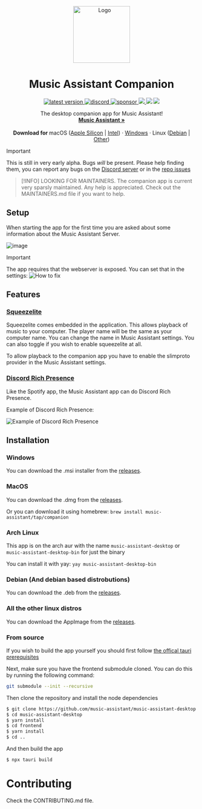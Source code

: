 <p align="center">
  <p align="center">
   <img width="150" height="150" src="app-icon.png" alt="Logo">
  </p>
	<h1 align="center"><b>Music Assistant Companion</b></h1>
	 <p align="center" style="margin-bottom:0px !important;">
	<a href="https://github.com/music-assistant/music-assistant-desktop/releases/latest">
	  <img src="https://img.shields.io/github/release/music-assistant/music-assistant-desktop?display_name=tag&include_prereleases&label=Latest%20version" alt="latest version">
	</a>
	<a href="https://discord.gg/kaVm8hGpne">
	  <img src="https://img.shields.io/discord/753947050995089438?label=Discord&logo=discord&color=5865F2" alt="discord">
	</a>
	<a href="https://github.com/sponsors/music-assistant">
	  <img src="https://img.shields.io/github/sponsors/music-assistant?label=Sponsors" alt="sponsor">
	</a>
	<a href="https://github.com/music-assistant/music-assistant-desktop/blob/main/LICENSE">
    	<img src="https://img.shields.io/static/v1?label=Licence&message=Apache-2.0&color=000" />
  	</a>
	<img src="https://img.shields.io/static/v1?label=Bundled%20Size&message=9.45MB&color=0974B4" />
  	<img src="https://img.shields.io/static/v1?label=Stage&message=Alpha&color=2BB4AB" />
	 </p>
	<p align="center">
		The desktop companion app for Music Assistant!
    <br />
    <a href="https://music-assistant.io/"><strong>Music Assistant »</strong></a>
    <br />
    <br />
    <b>Download for </b>
    macOS (<a href="https://github.com/music-assistant/music-assistant-desktop/releases/download/v0.0.45/Music.Assistant.Companion_0.0.45_aarch64.dmg">Apple Silicon</a> |
    <a href="https://github.com/music-assistant/music-assistant-desktop/releases/download/v0.0.45/Music.Assistant.Companion_0.0.45_x64.dmg">Intel</a>) ·
		<a href="https://github.com/music-assistant/music-assistant-desktop/releases/download/v0.0.45/Music.Assistant.Companion_0.0.45_x64_en-US.msi">Windows</a> ·
    Linux (<a href="https://github.com/music-assistant/music-assistant-desktop/releases/download/v0.0.45/music-assistant-companion_0.0.45_amd64.deb">Debian</a> | <a href="https://github.com/music-assistant/music-assistant-desktop/releases/download/v0.0.45/music-assistant-companion_0.0.45_amd64.AppImage">Other</a>)
    <br />
  </p>
</p>

> [!IMPORTANT]
> This is still in very early alpha. Bugs _will_ be present. Please help finding them, you can report any bugs on the [Discord server](https://discord.gg/kaVm8hGpne) or in the [repo issues](https://github.com/music-assistant/music-assistant-desktop/issues)

> [!INFO]
> LOOKING FOR MAINTAINERS. The companion app is current very sparsly maintained. Any help is appreciated. Check out the MAINTAINERS.md file if you want to help.

## Setup

When starting the app for the first time you are asked about some information about the Music Assistant Server.

![image](https://github.com/music-assistant/companion/assets/74015378/cb97aa3e-12d8-4992-bfc6-0b58cedb81da)

> [!IMPORTANT]
> The app requires that the webserver is exposed. You can set that in the settings:
> ![How to fix](https://raw.githubusercontent.com/music-assistant/music-assistant-desktop/main/cant_connect_error.gif)

## Features

### [Squeezelite](https://en.wikipedia.org/wiki/Squeezelite)

Squeezelite comes embedded in the application. This allows playback of music to your computer. The player name will be the same as your computer name. You can change the name in Music Assistant settings. You can also toggle if you wish to enable squeezelite at all.

To allow playback to the companion app you have to enable the slimproto provider in the Music Assistant settings.

### [Discord Rich Presence](https://discord.com/developers/docs/rich-presence/how-to#so-what-is-it)

Like the Spotify app, the Music Assistant app can do Discord Rich Presence.

Example of Discord Rich Presence:

![Example of Discord Rich Presence](https://github.com/music-assistant/companion/assets/74015378/8de18bac-b963-4aba-bb61-5730b41759a9)

## Installation

### Windows

You can download the .msi installer from the [releases](https://github.com/music-assistant/companion/releases/latest/).

### MacOS

You can download the .dmg from the [releases](https://github.com/music-assistant/companion/releases/latest/).

Or you can download it using homebrew: `brew install music-assistant/tap/companion`

### Arch Linux

This app is on the arch aur with the name `music-assistant-desktop` or `music-assistant-desktop-bin` for just the binary

You can install it with yay: `yay music-assistant-desktop-bin`

### Debian (And debian based distrobutions)

You can download the .deb from the [releases](https://github.com/music-assistant/companion/releases/latest/).

### All the other linux distros

You can download the AppImage from the [releases](https://github.com/music-assistant/companion/releases/latest/).

### From source

If you wish to build the app yourself you should first follow [the offical tauri prerequisites](https://tauri.app/v1/guides/getting-started/prerequisites)

Next, make sure you have the frontend submodule cloned. You can do this by running the following command:

```bash
git submodule --init --recursive
```

Then clone the repository and install the node dependencies

```bash
$ git clone https://github.com/music-assistant/music-assistant-desktop --recursive
$ cd music-assistant-desktop
$ yarn install
$ cd frontend
$ yarn install
$ cd ..
```

And then build the app

`$ npx tauri build`

# Contributing

Check the CONTRIBUTING.md file.
